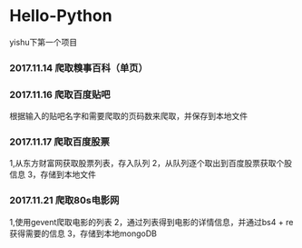 # Hello-Python
yishu下第一个项目

### 2017.11.14 爬取糗事百科（单页）

### 2017.11.16 爬取百度贴吧
根据输入的贴吧名字和需要爬取的页码数来爬取，并保存到本地文件

### 2017.11.17 爬取百度股票
1,从东方财富网获取股票列表，存入队列
2，从队列逐个取出到百度股票获取个股信息
3，存储到本地文件

### 2017.11.21 爬取80s电影网
1,使用gevent爬取电影的列表
2，通过列表得到电影的详情信息，并通过bs4 + re 获得需要的信息
3，存储到本地mongoDB
